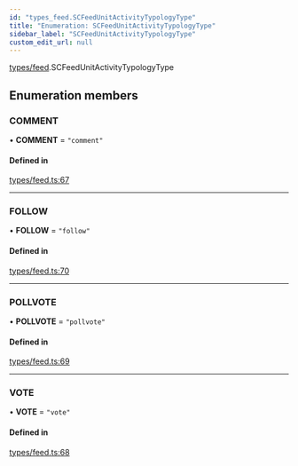 ```yaml
---
id: "types_feed.SCFeedUnitActivityTypologyType"
title: "Enumeration: SCFeedUnitActivityTypologyType"
sidebar_label: "SCFeedUnitActivityTypologyType"
custom_edit_url: null
---
```


[types/feed](../modules/types_feed).SCFeedUnitActivityTypologyType

## Enumeration members

### COMMENT

• **COMMENT** = `"comment"`

#### Defined in

[types/feed.ts:67](https://github.com/selfcommunity/community-ui/blob/0c5b0c7/packages/sc-core/src/types/feed.ts#L67)

___

### FOLLOW

• **FOLLOW** = `"follow"`

#### Defined in

[types/feed.ts:70](https://github.com/selfcommunity/community-ui/blob/0c5b0c7/packages/sc-core/src/types/feed.ts#L70)

___

### POLLVOTE

• **POLLVOTE** = `"pollvote"`

#### Defined in

[types/feed.ts:69](https://github.com/selfcommunity/community-ui/blob/0c5b0c7/packages/sc-core/src/types/feed.ts#L69)

___

### VOTE

• **VOTE** = `"vote"`

#### Defined in

[types/feed.ts:68](https://github.com/selfcommunity/community-ui/blob/0c5b0c7/packages/sc-core/src/types/feed.ts#L68)
